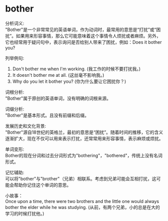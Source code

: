 # bother

分析词义:  
"Bother"是一个非常常见的英语单词，作为动词时，最常用的意思是“打扰”或“困扰”。如果用来形容事情，那么它可能意味着这个事情令人烦扰或者麻烦。另外，它也经常用于疑问句中，表示询问是否给别人带来了困扰，例如：Does it bother you?

  

列举例句:

  

1.  Don't bother me when I'm working. (我工作的时候不要打扰我。)
2.  It doesn't bother me at all. (这丝毫不影响我。)
3.  Why do you let it bother you? (你为什么要让它困扰你？)

  

词根分析:  
"Bother"属于原创的英语单词，没有明确的词根来源。

  

词缀分析:  
"Bother"是基本形式。且没有前缀和后缀。

  

发展历史和文化背景:  
"Bother"源自18世纪的英格兰，最初的意思是“困扰”。随着时间的推移，它的含义逐渐扩大，现在不仅可以用来表示打扰，还常常用来形容事情，表示麻烦或烦扰。

  

单词变形:  
Bother的现在分词和过去分词形式为"bothering"，"bothered"，传统上没有名词形式。

  

记忆辅助:  
可以将"bother"与"brother"（兄弟）相联系。考虑到兄弟可能会互相打扰，这可能会帮助你记住这个单词的意思。

  

小故事：  
Once upon a time, there were two brothers and the little one would always bother the elder while he was studying. (从前，有两个兄弟，小的总是在大的学习的时候打扰他。)
